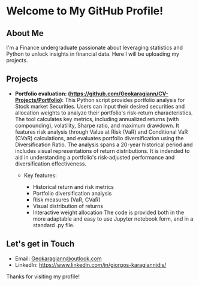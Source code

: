 # Welcome to My GitHub Profile!

## About Me
I'm a Finance undergraduate passionate about leveraging statistics and Python to unlock insights in financial data. Here I will be uploading my projects.

## Projects
- **Portfolio evaluation: (https://github.com/Geokaragiann/CV-Projects/Portfolio)**:
This Python script provides portfolio analysis for Stock market Securities. Users can input their desired securities and allocation weights to analyze their portfolio's risk-return characteristics. The tool calculates key metrics, including annualized returns (with compounding), volatility, Sharpe ratio, and maximum drawdown. It features risk analysis through Value at Risk (VaR) and Conditional VaR (CVaR) calculations, and evaluates portfolio diversification using the Diversification Ratio. The analysis spans a 20-year historical period and includes visual representations of return distributions. It is indended to aid in understanding a portfolio's risk-adjusted performance and diversification effectiveness.

    - Key features:
        
        - Historical return and risk metrics
        - Portfolio diversification analysis
        - Risk measures (VaR, CVaR)
        - Visual distribution of returns
        - Interactive weight allocation
The code is provided both in the more adaptable and easy to use Jupyter notebook form, and in a standard .py file.

## Let's get in Touch
- Email: Geokaragiann@outlook.com
- LinkedIn: https://www.linkedin.com/in/giorgos-karagiannidis/

Thanks for visiting my profile!

